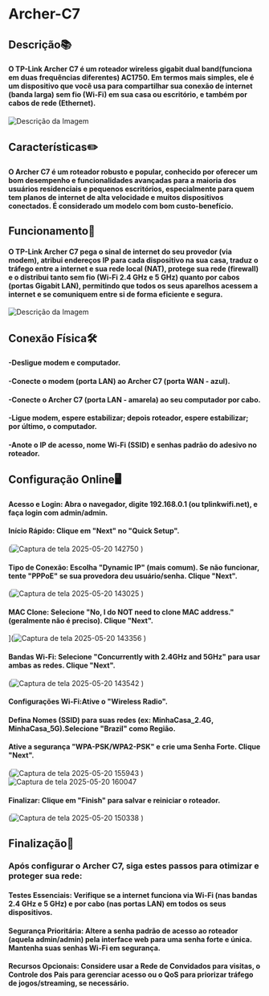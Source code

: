 # Archer-C7
## Descrição📚
#### O TP-Link Archer C7 é um roteador wireless gigabit dual band(funciona em duas frequências diferentes) AC1750. Em termos mais simples, ele é um dispositivo que você usa para compartilhar sua conexão de internet (banda larga) sem fio (Wi-Fi) em sua casa ou escritório, e também por cabos de rede (Ethernet).
![Descrição da Imagem](https://m.media-amazon.com/images/I/51R2a9p-vNL._AC_UF894,1000_QL80_.jpg)

## Características✏️
####  O Archer C7 é um roteador robusto e popular, conhecido por oferecer um bom desempenho e funcionalidades avançadas para a maioria dos usuários residenciais e pequenos escritórios, especialmente para quem tem planos de internet de alta velocidade e muitos dispositivos conectados. É considerado um modelo com bom custo-benefício.

## Funcionamento📝
#### O TP-Link Archer C7 pega o sinal de internet do seu provedor (via modem), atribui endereços IP para cada dispositivo na sua casa, traduz o tráfego entre a internet e sua rede local (NAT), protege sua rede (firewall) e o distribui tanto sem fio (Wi-Fi 2.4 GHz e 5 GHz) quanto por cabos (portas Gigabit LAN), permitindo que todos os seus aparelhos acessem a internet e se comuniquem entre si de forma eficiente e segura.

![Descrição da Imagem](https://pointinfoshop.com.br/wp-content/uploads/2023/03/f4a3c025056b17ab9f2f2ccef74d5544-600x600.jpg)

## Conexão Física🛠️
#### -Desligue modem e computador.
#### -Conecte o modem (porta LAN) ao Archer C7 (porta WAN - azul).
#### -Conecte o Archer C7 (porta LAN - amarela) ao seu computador por cabo.
#### -Ligue modem, espere estabilizar; depois roteador, espere estabilizar; por último, o computador.
#### -Anote o IP de acesso, nome Wi-Fi (SSID) e senhas padrão do adesivo no roteador.

## Configuração Online🖥️
#### Acesso e Login: Abra o navegador, digite 192.168.0.1 (ou tplinkwifi.net), e faça login com admin/admin.
#### Início Rápido: Clique em "Next" no "Quick Setup".
(![Captura de tela 2025-05-20 142750](https://github.com/user-attachments/assets/7b77cf8a-873d-40cb-82fd-12efa2c23240)
)
#### Tipo de Conexão: Escolha "Dynamic IP" (mais comum). Se não funcionar, tente "PPPoE" se sua provedora deu usuário/senha. Clique "Next".
(![Captura de tela 2025-05-20 143025](https://github.com/user-attachments/assets/fcb3f36b-8155-4462-bd0e-1473e88117d4)
)
#### MAC Clone: Selecione "No, I do NOT need to clone MAC address." (geralmente não é preciso). Clique "Next".
](![Captura de tela 2025-05-20 143356](https://github.com/user-attachments/assets/28aae76b-f9e6-40a7-bd46-f48e45b976ab)
)
#### Bandas Wi-Fi: Selecione "Concurrently with 2.4GHz and 5GHz" para usar ambas as redes. Clique "Next".
(![Captura de tela 2025-05-20 143542](https://github.com/user-attachments/assets/9e59fd72-5752-4837-8244-1239861df27a)
)
#### Configurações Wi-Fi:Ative o "Wireless Radio".
#### Defina Nomes (SSID) para suas redes (ex: MinhaCasa_2.4G, MinhaCasa_5G).Selecione "Brazil" como Região.
#### Ative a segurança "WPA-PSK/WPA2-PSK" e crie uma Senha Forte. Clique "Next".
(![Captura de tela 2025-05-20 155943](https://github.com/user-attachments/assets/140687f1-2ab7-40ec-bbe3-bf92447c321b)
)![Captura de tela 2025-05-20 160047](https://github.com/user-attachments/assets/f09c1ca4-086c-4104-8f79-07fef854e92f)
#### Finalizar: Clique em "Finish" para salvar e reiniciar o roteador.
(![Captura de tela 2025-05-20 150338](https://github.com/user-attachments/assets/f6813fea-9451-4e53-8f86-a2defe85daa0)
)


## Finalização🏁

### Após configurar o Archer C7, siga estes passos para otimizar e proteger sua rede:

#### Testes Essenciais: Verifique se a internet funciona via Wi-Fi (nas bandas 2.4 GHz e 5 GHz) e por cabo (nas portas LAN) em todos os seus dispositivos.
#### Segurança Prioritária: Altere a senha padrão de acesso ao roteador (aquela admin/admin) pela interface web para uma senha forte e única. Mantenha suas senhas Wi-Fi em segurança.
#### Recursos Opcionais: Considere usar a Rede de Convidados para visitas, o Controle dos Pais para gerenciar acesso ou o QoS para priorizar tráfego de jogos/streaming, se necessário.
